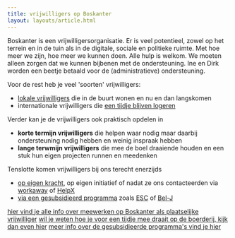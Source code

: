 ```yaml
---
title: vrijwilligers op Boskanter
layout: layouts/article.html
---
```

Boskanter is een vrijwilligersorganisatie. Er is veel potentieel, zowel op het terrein en in de tuin als in de digitale, sociale en politieke ruimte. Met hoe meer we zijn, hoe meer we kunnen doen. Alle hulp is welkom. We moeten alleen zorgen dat we kunnen bijbenen met de ondersteuning.
Ine en Dirk worden een beetje betaald voor de (administratieve) ondersteuning. 

Voor de rest heb je veel 'soorten' vrijwilligers:
- [lokale vrijwilligers](volunteer/local) die in de buurt wonen en nu en dan langskomen
- internationale vrijwilligers die [een tijdje blijven logeren](volunteer/stay)

Verder kan je de vrijwilligers ook praktisch opdelen in
- **korte termijn vrijwilligers** die helpen waar nodig maar daarbij ondersteuning nodig hebben en weinig inspraak hebben
- **lange terwmijn vrijwilligers** die mee de boel draaiende houden en een stuk hun eigen projecten runnen en meedenken

Tenslotte komen vrijwilligers bij ons terecht enerzijds
- [op eigen kracht](volunteer/stay), op eigen initiatief of nadat ze ons contacteerden via [workaway](https://www.workaway.info) of [HelpX](http://helpx.net)
- [via een gesubsidieerd programma](volunteer/subsidy) zoals [ESC](https://youth.europa.eu/solidarity_nl) of [Bel-J](https://bel-j.be)

[hier vind je alle info over meewerken op Boskanter als plaatselijke vrijwilliger](local)
[wil je weten hoe je voor een tijdje mee draait op de boerderij, kijk dan even hier](stay)
[meer info over de gesubsidieerde programma's vind je hier](subsidy)
